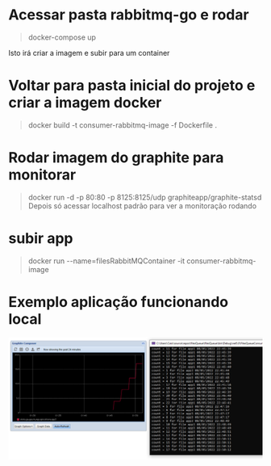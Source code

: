 # Acessar pasta rabbitmq-go e rodar
> docker-compose up

Isto irá criar a imagem e subir para um container

# Voltar para pasta inicial do projeto e criar a imagem docker
> docker build -t consumer-rabbitmq-image -f Dockerfile .

# Rodar imagem do graphite para monitorar
> docker run -d  -p 80:80   -p 8125:8125/udp   graphiteapp/graphite-statsd
Depois só acessar localhost padrão para ver a monitoração rodando

# subir app
> docker run --name=filesRabbitMQContainer  -it  consumer-rabbitmq-image

# Exemplo aplicação funcionando local
![](images/metrics.PNG)

